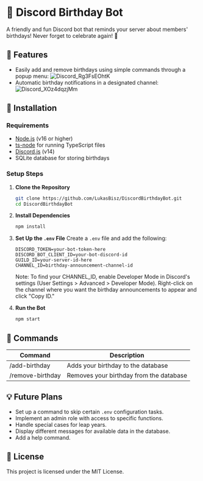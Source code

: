 # 🎂 Discord Birthday Bot

A friendly and fun Discord bot that reminds your server about members' birthdays! Never forget to celebrate again! 🎉

## 🚀 Features

-   Easily add and remove birthdays using simple commands through a popup menu:
![Discord_Rg3FsEOhtK](https://github.com/user-attachments/assets/3bf09ea3-9aee-46f9-a1d4-5e5fd06e7be8)
-   Automatic birthday notifications in a designated channel:
![Discord_XOz4dqzjMm](https://github.com/user-attachments/assets/44d70b6b-2e80-4eab-a814-7a5eeed657ea)



## 🔧 Installation


### Requirements

-   [Node.js](https://nodejs.org/) (v16 or higher)
-   [ts-node](https://www.npmjs.com/package/ts-node) for running TypeScript files
-   [Discord.js](https://discord.js.org/) (v14)
-   SQLite database for storing birthdays

### Setup Steps

1.  **Clone the Repository**
    
    ```sh
    git clone https://github.com/LukasBisz/DiscordBirthdayBot.git
    cd DiscordBirthdayBot
    ```
    
2.  **Install Dependencies**
    
    ```sh
    npm install
    ```
    
3.  **Set Up the ************`.env`************ File** Create a `.env` file and add the following:
    
    ```env
    DISCORD_TOKEN=your-bot-token-here
    DISCORD_BOT_CLIENT_ID=your-bot-discord-id
    GUILD_ID=your-server-id-here
    CHANNEL_ID=birthday-announcement-channel-id
    ```
    Note: To find your CHANNEL_ID, enable Developer Mode in Discord's settings (User Settings > Advanced > Developer Mode). Right-click on the channel where you want the birthday announcements to appear and click "Copy ID."
    
5.  **Run the Bot**
    
    ```sh
    npm start
    ```
## 📜 Commands

| Command      	   | Description                             | 
|------------------|-----------------------------------------|
| /add-birthday    | Adds your birthday to the database      |
| /remove-birthday | Removes your birthday from the database | 

## 💡 Future Plans

-   Set up a command to skip certain `.env` configuration tasks.
-   Implement an admin role with access to specific functions.
-   Handle special cases for leap years.
-   Display different messages for available data in the database.
-  Add a help command.

## 📜 License

This project is licensed under the MIT License.
